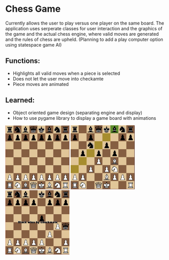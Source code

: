 # Chess Game
Currently allows the user to play versus one player on the same board. The application uses serperate classes for user interaction and the graphics of the game and
the actual chess engine, where valid moves are generated and the rules of chess are upheld. (Planning to add a play computer option using statespace game AI)
## Functions:
  - Highlights all valid moves when a piece is selected
  - Does not let the user move into checkamte
  - Piece moves are animated
## Learned:
  - Object oriented game design (separating engine and display)
  - How to use pygame library to display a game board with animations
  
<p>
  <img src="git_images/base.JPG" width="200"> <img src="git_images/midgame.JPG" width="200"> <img src="git_images/endgame.JPG" width="200">
</p>
